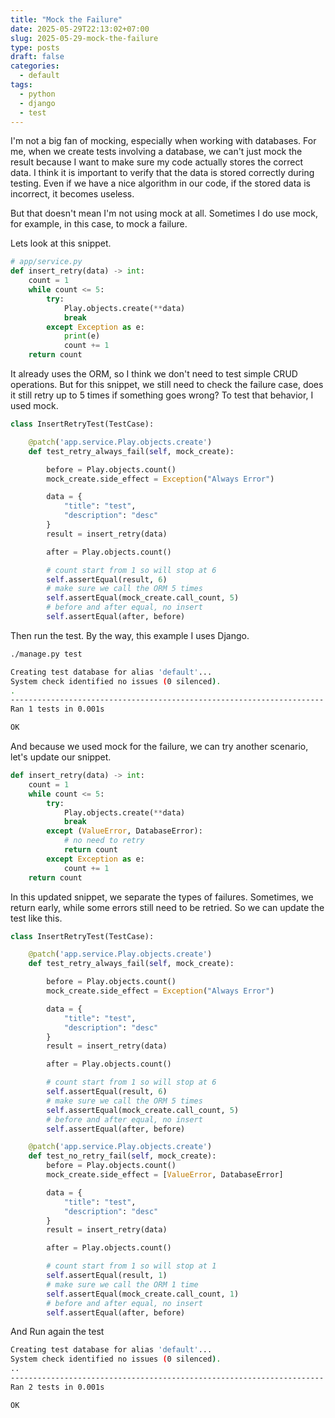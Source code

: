 ```yaml
---
title: "Mock the Failure"
date: 2025-05-29T22:13:02+07:00
slug: 2025-05-29-mock-the-failure
type: posts
draft: false
categories:
  - default
tags:
  - python
  - django
  - test
---
```


I'm not a big fan of mocking, especially when working with databases. For me, when we create tests involving a database, we can't just mock the result because I want to make sure my code actually stores the correct data. I think it is important to verify that the data is stored correctly during testing. Even if we have a nice algorithm in our code, if the stored data is incorrect, it becomes useless.

But that doesn't mean I'm not using mock at all. Sometimes I do use mock, for example, in this case, to mock a failure.

Lets look at this snippet.
```python
# app/service.py
def insert_retry(data) -> int:
    count = 1
    while count <= 5:
        try:
            Play.objects.create(**data)
            break
        except Exception as e:
            print(e)
            count += 1
    return count
```

It already uses the ORM, so I think we don't need to test simple CRUD operations. But for this snippet, we still need to check the failure case, does it still retry up to 5 times if something goes wrong? To test that behavior, I used mock.

```python
class InsertRetryTest(TestCase):

    @patch('app.service.Play.objects.create')
    def test_retry_always_fail(self, mock_create):

        before = Play.objects.count()
        mock_create.side_effect = Exception("Always Error")

        data = {
            "title": "test",
            "description": "desc"
        }
        result = insert_retry(data)

        after = Play.objects.count()

        # count start from 1 so will stop at 6
        self.assertEqual(result, 6)
        # make sure we call the ORM 5 times
        self.assertEqual(mock_create.call_count, 5)
        # before and after equal, no insert
        self.assertEqual(after, before)
```
Then run the test. By the way, this example I uses Django.

```bash
./manage.py test

Creating test database for alias 'default'...
System check identified no issues (0 silenced).
.
----------------------------------------------------------------------
Ran 1 tests in 0.001s

OK
```


And because we used mock for the failure, we can try another scenario, let's update our snippet.

```python
def insert_retry(data) -> int:
    count = 1
    while count <= 5:
        try:
            Play.objects.create(**data)
            break
        except (ValueError, DatabaseError):
            # no need to retry
            return count
        except Exception as e:
            count += 1
    return count
```

In this updated snippet, we separate the types of failures. Sometimes, we return early, while some errors still need to be retried. So we can update the test like this.

```python
class InsertRetryTest(TestCase):

    @patch('app.service.Play.objects.create')
    def test_retry_always_fail(self, mock_create):

        before = Play.objects.count()
        mock_create.side_effect = Exception("Always Error")

        data = {
            "title": "test",
            "description": "desc"
        }
        result = insert_retry(data)

        after = Play.objects.count()

        # count start from 1 so will stop at 6
        self.assertEqual(result, 6)
        # make sure we call the ORM 5 times
        self.assertEqual(mock_create.call_count, 5)
        # before and after equal, no insert
        self.assertEqual(after, before)

    @patch('app.service.Play.objects.create')
    def test_no_retry_fail(self, mock_create):
        before = Play.objects.count()
        mock_create.side_effect = [ValueError, DatabaseError]

        data = {
            "title": "test",
            "description": "desc"
        }
        result = insert_retry(data)

        after = Play.objects.count()

        # count start from 1 so will stop at 1
        self.assertEqual(result, 1)
        # make sure we call the ORM 1 time
        self.assertEqual(mock_create.call_count, 1)
        # before and after equal, no insert
        self.assertEqual(after, before)
```

And Run again the test
```bash
Creating test database for alias 'default'...
System check identified no issues (0 silenced).
..
----------------------------------------------------------------------
Ran 2 tests in 0.001s

OK
```